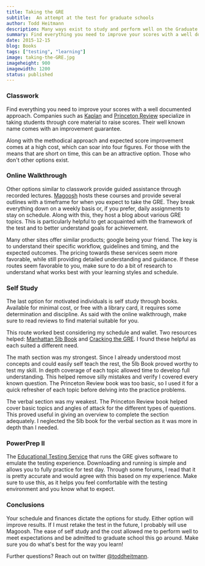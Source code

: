 ```yaml
---
title: Taking the GRE
subtitle:  An attempt at the test for graduate schools
author: Todd Heitmann
description: Many ways exist to study and perform well on the Graduate Record Examination. Off my recent test and studying, we'll discuss the various methods available.
summary: Find everything you need to improve your scores with a well documented approach. Companies such as Kaplan and Princeton Review specialize in taking students through core material to raise scores. Their well known name comes with an improvement guarantee. Along with the methodical approach and expected score improvement comes at a high cost, which can soar into four figures. For those with the means that are short on time, this can be an attractive option. Those who don't other options exist.
date: 2015-12-15
blog: Books
tags: ["testing", "learning"]
image: taking-the-GRE.jpg
imageheight: 900
imagewidth: 1200
status: published
---
```


### Classwork

Find everything you need to improve your scores with a well documented approach. Companies such as [Kaplan](http://www.kaptest.com/gre) and [Princeton Review](http://www.princetonreview.com/grad/gre-test-prep) specialize in taking students through core material to raise scores. Their well known name comes with an improvement guarantee.

Along with the methodical approach and expected score improvement comes at a high cost, which can soar into four figures. For those with the means that are short on time, this can be an attractive option. Those who don't other options exist.


### Online Walkthrough

Other options similar to classwork provide guided assistance through recorded lectures. [Magoosh](https://gre.magoosh.com/) hosts these courses and provide several outlines with a timeframe for when you expect to take the GRE. They break everything down on a weekly basis or, if you prefer, daily assignments to stay on schedule. Along with this, they host a blog about various GRE topics. This is particularly helpful to get acquainted with the framework of the test and to better understand goals for achievement.

Many other sites offer similar products; google being your friend. The key is to understand their specific workflow, guidelines and timing, and the expected outcomes. The pricing towards these services seem more favorable, while still providing detailed understanding and guidance. If these routes seem favorable to you, make sure to do a bit of research to understand what works best with your learning styles and schedule.


### Self Study

The last option for motivated individuals is self study through books. Available for minimal cost, or free with a library card, it requires some determination and discipline. As said with the online walkthrough, make sure to read reviews to find material suitable for you.

This route worked best considering my schedule and wallet. Two resources helped: [Manhattan 5lb Book](http://www.amazon.com/lb-Book-GRE-Practice-Problems/dp/1937707296) and [Cracking the GRE](http://www.amazon.com/Cracking-Practice-Edition-Graduate-Preparation/dp/0804126046). I found these helpful as each suited a different need.

The math section was my strongest. Since I already understood most concepts and could easily self teach the rest, the 5lb Book proved worthy to test my skill. In depth coverage of each topic allowed time to develop full understanding. This helped remove silly mistakes and verify I covered every known question. The Princeton Review book was too basic, so I used it for a quick refresher of each topic before delving into the practice problems.

The verbal section was my weakest. The Princeton Review book helped cover basic topics and angles of attack for the different types of questions. This proved useful in giving an overview to complete the section adequately. I neglected the 5lb book for the verbal section as it was more in depth than I needed.


### PowerPrep II

The [Educational Testing Service](http://www.ets.org/) that runs the GRE gives software to emulate the testing experience. Downloading and running is simple and allows you to fully practice for test day. Through some forums, I read that it is pretty accurate and would agree with this based on my experience. Make sure to use this, as it helps you feel comfortable with the testing environment and you know what to expect.

### Conclusions

Your schedule and finances dictate the options for study. Either option will improve results. If I must retake the test in the future, I probably will use Magoosh. The ease of self study and the cost allowed me to perform well to meet expectations and be admitted to graduate school this go around. Make sure you do what's best for the way you learn!

Further questions? Reach out on twitter [@toddheitmann](https://twitter.com/toddheitmann).

